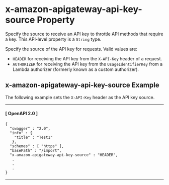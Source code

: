 # x\-amazon\-apigateway\-api\-key\-source Property<a name="api-gateway-swagger-extensions-api-key-source"></a>

 Specify the source to receive an API key to throttle API methods that require a key\. This API\-level property is a `String` type\. 

Specify the source of the API key for requests\. Valid values are:
+  `HEADER` for receiving the API key from the `X-API-Key` header of a request\. 
+ `AUTHORIZER` for receiving the API key from the `UsageIdentifierKey` from a Lambda authorizer \(formerly known as a custom authorizer\)\.

## x\-amazon\-apigateway\-api\-key\-source Example<a name="api-gateway-swagger-extensions-api-key-source-example"></a>

The following example sets the `X-API-Key` header as the API key source\.

------
#### [ OpenAPI 2\.0 ]

```
{
  "swagger" : "2.0",
  "info" : {
    "title" : "Test1"
   },
  "schemes" : [ "https" ],
  "basePath" : "/import",
  "x-amazon-apigateway-api-key-source" : "HEADER",
   .
   .
   .
}
```

------